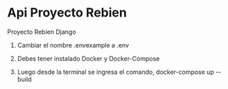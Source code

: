 <!-- @format -->

# Api Proyecto Rebien

Proyecto  Rebien
Django

1. Cambiar el nombre .envexample a .env 
2. Debes tener instalado Docker y Docker-Compose

3. Luego desde la terminal se ingresa el comando, docker-compose up --build 
